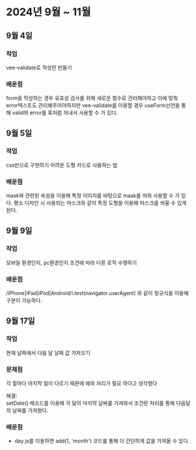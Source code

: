 # 2024년 9월 ~ 11월  

## 9월 4일

### 작업  
 vee-validate로 작성란 만들기

### 배운점   
form을 작성하는 경우 유효성 검사를 위해 새로운 함수로 관리해야하고 이에 맞춰 error텍스트도 관리해주어야하지만 vee-validate를 이용할 경우 useForm선언을 통해 valid와 error를 훅처럼 꺼내서 사용할 수 가 있다.

## 9월 5일

### 작업  
 css만으로 구현하기 어려운 도형 카드로 사용하는 법

### 배운점   
mask와 관련된 속성을 이용해 특정 이미지를 바탕으로 mask를 씌워 사용할 수 가 있다. 평소 디자인 시 사용되는 마스크와 같이 특정 도형을 이용해 마스크를 씌울 수 있게 된다.

## 9월 9일

### 작업  
 모바일 환경인지, pc환경인지 조건에 따라 다른 로직 수행하기

### 배운점   
 /iPhone|iPad|iPod|Android/i.test(navigator.userAgent) 와 같이 정규식을 이용해 구분이 가능하다.

## 9월 17일

### 작업  
 현재 날짜에서 다음 달 날짜 값 가져오기

### 문제점   
 각 월마다 마지막 일이 다르기 때문에 예외 처리가 필요 하다고 생각했다   

 해결:   
  setDate() 메소드를 이용해 각 달의 마지막 날짜를 가져와서 조건문 처리를 통해 다음달의 날짜를 가져왔다.

### 배운점   
 - day js를 이용하면 add(1, 'month') 코드를 통해 더 간단하게 값을 가져올 수 있다.
